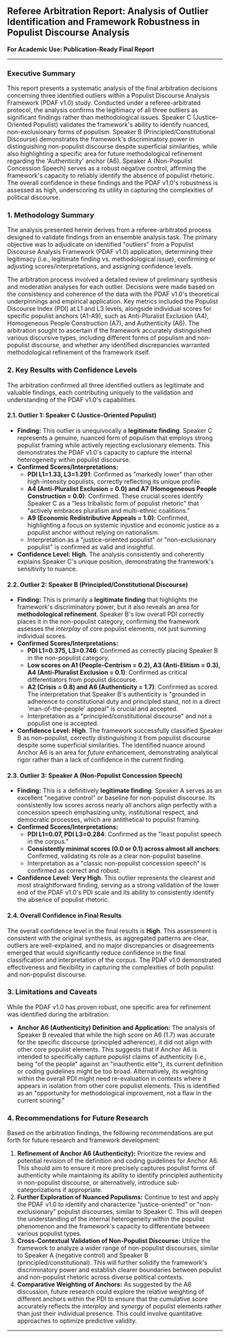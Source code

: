 ## Referee Arbitration Report: Analysis of Outlier Identification and Framework Robustness in Populist Discourse Analysis

**For Academic Use: Publication-Ready Final Report**

---

### **Executive Summary**

This report presents a systematic analysis of the final arbitration decisions concerning three identified outliers within a Populist Discourse Analysis Framework (PDAF v1.0) study. Conducted under a referee-arbitrated protocol, the analysis confirms the legitimacy of all three outliers as significant findings rather than methodological issues. Speaker C (Justice-Oriented Populist) validates the framework's ability to identify nuanced, non-exclusionary forms of populism. Speaker B (Principled/Constitutional Discourse) demonstrates the framework's discriminatory power in distinguishing non-populist discourse despite superficial similarities, while also highlighting a specific area for future methodological refinement regarding the 'Authenticity' anchor (A6). Speaker A (Non-Populist Concession Speech) serves as a robust negative control, affirming the framework's capacity to reliably identify the absence of populist rhetoric. The overall confidence in these findings and the PDAF v1.0's robustness is assessed as high, underscoring its utility in capturing the complexities of political discourse.

### **1. Methodology Summary**

The analysis presented herein derives from a referee-arbitrated process designed to validate findings from an ensemble analysis task. The primary objective was to adjudicate on identified "outliers" from a Populist Discourse Analysis Framework (PDAF v1.0) application, determining their legitimacy (i.e., legitimate finding vs. methodological issue), confirming or adjusting scores/interpretations, and assigning confidence levels.

The arbitration process involved a detailed review of preliminary synthesis and moderation analyses for each outlier. Decisions were made based on the consistency and coherence of the data with the PDAF v1.0's theoretical underpinnings and empirical application. Key metrics included the Populist Discourse Index (PDI) at L1 and L3 levels, alongside individual scores for specific populist anchors (A1-A9), such as Anti-Pluralist Exclusion (A4), Homogeneous People Construction (A7), and Authenticity (A6). The arbitration sought to ascertain if the framework accurately distinguished various discursive types, including different forms of populism and non-populist discourse, and whether any identified discrepancies warranted methodological refinement of the framework itself.

### **2. Key Results with Confidence Levels**

The arbitration confirmed all three identified outliers as legitimate and valuable findings, each contributing uniquely to the validation and understanding of the PDAF v1.0's capabilities.

#### **2.1. Outlier 1: Speaker C (Justice-Oriented Populist)**
*   **Finding:** This outlier is unequivocally a **legitimate finding**. Speaker C represents a genuine, nuanced form of populism that employs strong populist framing while actively rejecting exclusionary elements. This demonstrates the PDAF v1.0's capacity to capture the internal heterogeneity within populist discourse.
*   **Confirmed Scores/Interpretations:**
    *   **PDI L1=1.33, L3=1.291**: Confirmed as "markedly lower" than other high-intensity populists, correctly reflecting its unique profile.
    *   **A4 (Anti-Pluralist Exclusion = 0.0) and A7 (Homogeneous People Construction = 0.0)**: Confirmed. These crucial scores identify Speaker C as a "less tribalistic form of populist rhetoric" that "actively embraces pluralism and multi-ethnic coalitions."
    *   **A9 (Economic Redistributive Appeals = 1.0)**: Confirmed, highlighting a focus on systemic injustice and economic justice as a populist anchor without relying on nationalism.
    *   Interpretation as a "justice-oriented populist" or "non-exclusionary populist" is confirmed as valid and insightful.
*   **Confidence Level:** **High**. The analysis consistently and coherently explains Speaker C's unique position, demonstrating the framework's sensitivity to nuance.

#### **2.2. Outlier 2: Speaker B (Principled/Constitutional Discourse)**
*   **Finding:** This is primarily a **legitimate finding** that highlights the framework's discriminatory power, but it also reveals an area for **methodological refinement**. Speaker B's low overall PDI correctly places it in the non-populist category, confirming the framework assesses the *interplay* of core populist elements, not just summing individual scores.
*   **Confirmed Scores/Interpretations:**
    *   **PDI L1=0.375, L3=0.746**: Confirmed as correctly placing Speaker B in the non-populist category.
    *   **Low scores on A1 (People-Centrism = 0.2), A3 (Anti-Elitism = 0.3), A4 (Anti-Pluralist Exclusion = 0.1)**: Confirmed as critical differentiators from populist discourse.
    *   **A2 (Crisis = 0.8) and A6 (Authenticity = 1.7)**: Confirmed as scored. The interpretation that Speaker B's authenticity is "grounded in adherence to constitutional duty and principled stand, not in a direct 'man-of-the-people' appeal" is crucial and accepted.
    *   Interpretation as a "principled/constitutional discourse" and not a populist one is accepted.
*   **Confidence Level:** **High**. The framework successfully classified Speaker B as non-populist, correctly distinguishing it from populist discourse despite some superficial similarities. The identified nuance around Anchor A6 is an area for *future* enhancement, demonstrating analytical rigor rather than a lack of confidence in the current finding.

#### **2.3. Outlier 3: Speaker A (Non-Populist Concession Speech)**
*   **Finding:** This is a definitively **legitimate finding**. Speaker A serves as an excellent "negative control" or baseline for non-populist discourse. Its consistently low scores across nearly all anchors align perfectly with a concession speech emphasizing unity, institutional respect, and democratic processes, which are antithetical to populist framing.
*   **Confirmed Scores/Interpretations:**
    *   **PDI L1=0.07, PDI L3=0.284**: Confirmed as the "least populist speech in the corpus."
    *   **Consistently minimal scores (0.0 or 0.1) across almost all anchors**: Confirmed, validating its role as a clear non-populist baseline.
    *   Interpretation as a "classic non-populist concession speech" is confirmed as correct and robust.
*   **Confidence Level:** **Very High**. This outlier represents the clearest and most straightforward finding, serving as a strong validation of the lower end of the PDAF v1.0's PDI scale and its ability to consistently identify the absence of populist rhetoric.

#### **2.4. Overall Confidence in Final Results**
The overall confidence level in the final results is **High**. This assessment is consistent with the original synthesis, as aggregated patterns are clear, outliers are well-explained, and no major discrepancies or disagreements emerged that would significantly reduce confidence in the final classification and interpretation of the corpus. The PDAF v1.0 demonstrated effectiveness and flexibility in capturing the complexities of both populist and non-populist discourse.

### **3. Limitations and Caveats**

While the PDAF v1.0 has proven robust, one specific area for refinement was identified during the arbitration:

*   **Anchor A6 (Authenticity) Definition and Application:** The analysis of Speaker B revealed that while the high score on A6 (1.7) was accurate for the specific discourse (principled adherence), it did not align with other core populist elements. This suggests that if Anchor A6 is intended to specifically capture *populist* claims of authenticity (i.e., being "of the people" against an "inauthentic elite"), its current definition or coding guidelines might be too broad. Alternatively, its weighting within the overall PDI might need re-evaluation in contexts where it appears in isolation from other core populist elements. This is identified as an "opportunity for methodological improvement, not a flaw in the current scoring."

### **4. Recommendations for Future Research**

Based on the arbitration findings, the following recommendations are put forth for future research and framework development:

1.  **Refinement of Anchor A6 (Authenticity):** Prioritize the review and potential revision of the definition and coding guidelines for Anchor A6. This should aim to ensure it more precisely captures populist forms of authenticity while maintaining its ability to identify principled authenticity in non-populist discourse, or alternatively, introduce sub-categorizations if appropriate.
2.  **Further Exploration of Nuanced Populisms:** Continue to test and apply the PDAF v1.0 to identify and characterize "justice-oriented" or "non-exclusionary" populist discourses, similar to Speaker C. This will deepen the understanding of the internal heterogeneity within the populist phenomenon and the framework's capacity to differentiate between various populist types.
3.  **Cross-Contextual Validation of Non-Populist Discourse:** Utilize the framework to analyze a wider range of non-populist discourses, similar to Speaker A (negative control) and Speaker B (principled/constitutional). This will further solidify the framework's discriminatory power and establish clearer boundaries between populist and non-populist rhetoric across diverse political contexts.
4.  **Comparative Weighting of Anchors:** As suggested by the A6 discussion, future research could explore the relative weighting of different anchors within the PDI to ensure that the cumulative score accurately reflects the *interplay* and *synergy* of populist elements rather than just their individual presence. This could involve quantitative approaches to optimize predictive validity.

---